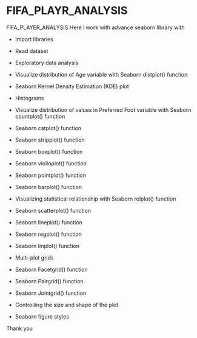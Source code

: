 # FIFA_PLAYR_ANALYSIS
FIFA_PLAYER_ANALYSIS Here i work with advance seaborn library with
- Import libraries

- Read dataset

- Exploratory data analysis

- Visualize distribution of Age variable with Seaborn distplot() function

- Seaborn Kernel Density Estimation (KDE) plot

- Histograms

- Visualize distribution of values in Preferred Foot variable with Seaborn countplot() function

- Seaborn catplot() function

- Seaborn stripplot() function

- Seaborn boxplot() function

- Seaborn violinplot() function

- Seaborn pointplot() function

- Seaborn barplot() function

- Visualizing statistical relationship with Seaborn relplot() function

- Seaborn scatterplot() function

- Seaborn lineplot() function

- Seaborn regplot() function

- Seaborn lmplot() function

- Multi-plot grids

- Seaborn Facetgrid() function

- Seaborn Pairgrid() function

- Seaborn Jointgrid() function

- Controlling the size and shape of the plot

- Seaborn figure styles

Thank you

